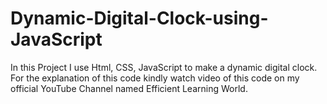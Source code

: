 # Dynamic-Digital-Clock-using-JavaScript
In this Project I use Html, CSS, JavaScript to make a dynamic digital clock. For the explanation of this code kindly watch video of this code on my official YouTube Channel named Efficient Learning World.
